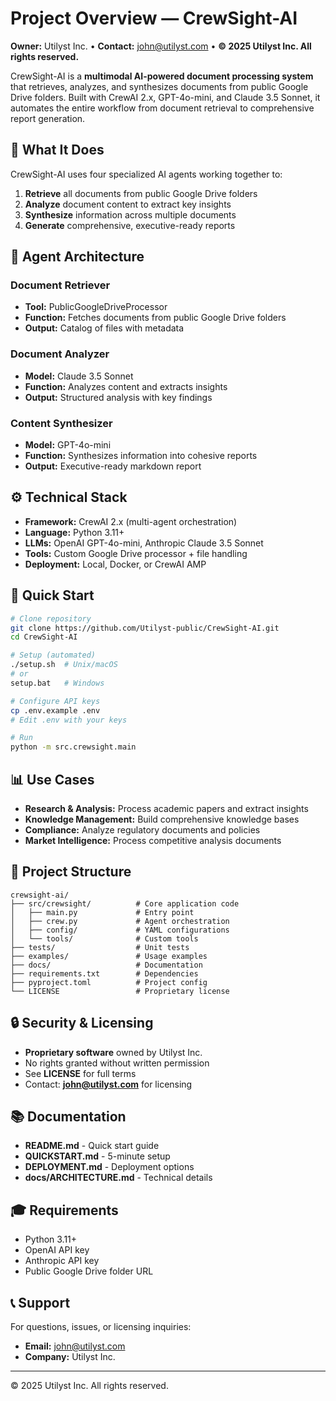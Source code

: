 # Project Overview — CrewSight-AI

**Owner:** Utilyst Inc. • **Contact:** <john@utilyst.com> • **© 2025 Utilyst Inc. All rights reserved.**

CrewSight-AI is a **multimodal AI-powered document processing system** that retrieves, analyzes, and synthesizes documents from public Google Drive folders. Built with CrewAI 2.x, GPT-4o-mini, and Claude 3.5 Sonnet, it automates the entire workflow from document retrieval to comprehensive report generation.

## 🎯 What It Does

CrewSight-AI uses four specialized AI agents working together to:
1. **Retrieve** all documents from public Google Drive folders
2. **Analyze** document content to extract key insights
3. **Synthesize** information across multiple documents
4. **Generate** comprehensive, executive-ready reports

## 🤖 Agent Architecture

### Document Retriever
- **Tool:** PublicGoogleDriveProcessor
- **Function:** Fetches documents from public Google Drive folders
- **Output:** Catalog of files with metadata

### Document Analyzer  
- **Model:** Claude 3.5 Sonnet
- **Function:** Analyzes content and extracts insights
- **Output:** Structured analysis with key findings

### Content Synthesizer
- **Model:** GPT-4o-mini
- **Function:** Synthesizes information into cohesive reports
- **Output:** Executive-ready markdown report

## ⚙️ Technical Stack

- **Framework:** CrewAI 2.x (multi-agent orchestration)
- **Language:** Python 3.11+
- **LLMs:** OpenAI GPT-4o-mini, Anthropic Claude 3.5 Sonnet
- **Tools:** Custom Google Drive processor + file handling
- **Deployment:** Local, Docker, or CrewAI AMP

## 🚀 Quick Start

```bash
# Clone repository
git clone https://github.com/Utilyst-public/CrewSight-AI.git
cd CrewSight-AI

# Setup (automated)
./setup.sh  # Unix/macOS
# or
setup.bat   # Windows

# Configure API keys
cp .env.example .env
# Edit .env with your keys

# Run
python -m src.crewsight.main
```

## 📊 Use Cases

- **Research & Analysis:** Process academic papers and extract insights
- **Knowledge Management:** Build comprehensive knowledge bases
- **Compliance:** Analyze regulatory documents and policies
- **Market Intelligence:** Process competitive analysis documents

## 📁 Project Structure

```
crewsight-ai/
├── src/crewsight/          # Core application code
│   ├── main.py             # Entry point
│   ├── crew.py             # Agent orchestration
│   ├── config/             # YAML configurations
│   └── tools/              # Custom tools
├── tests/                  # Unit tests
├── examples/               # Usage examples
├── docs/                   # Documentation
├── requirements.txt        # Dependencies
├── pyproject.toml          # Project config
└── LICENSE                 # Proprietary license
```

## 🔒 Security & Licensing

- **Proprietary software** owned by Utilyst Inc.
- No rights granted without written permission
- See **LICENSE** for full terms
- Contact: **john@utilyst.com** for licensing

## 📚 Documentation

- **README.md** - Quick start guide
- **QUICKSTART.md** - 5-minute setup
- **DEPLOYMENT.md** - Deployment options
- **docs/ARCHITECTURE.md** - Technical details

## 🎓 Requirements

- Python 3.11+
- OpenAI API key
- Anthropic API key
- Public Google Drive folder URL

## 📞 Support

For questions, issues, or licensing inquiries:
- **Email:** john@utilyst.com
- **Company:** Utilyst Inc.

---

© 2025 Utilyst Inc. All rights reserved.
